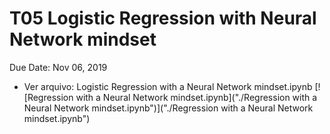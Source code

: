 # T05 Logistic Regression with Neural Network mindset
Due Date: Nov 06, 2019

- Ver arquivo: Logistic Regression with a Neural Network mindset.ipynb
[![Regression with a Neural Network mindset.ipynb]("./Regression with a Neural Network mindset.ipynb")]("./Regression with a Neural Network mindset.ipynb")
